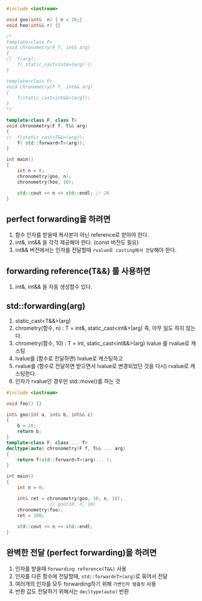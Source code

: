 ```c++
#include <iostream>

void goo(int&  n) { n = 20;}
void hoo(int&& r) {}

/*
template<class F>
void chronometry(F f, int& arg)
{
//	f(arg);
	f( static_cast<int&>(arg) );
}

template<class F>
void chronometry(F f, int&& arg)
{
	f(static_cast<int&&>(arg));
}
*/

template<class F, class T>
void chronometry(F f, T&& arg)
{
//	f(static_cast<T&&>(arg));
	f( std::forward<T>(arg));
}

int main()
{	
	int n = 0;
	chronometry(goo, n);
	chronometry(hoo, 10);

	std::cout << n << std::endl; // 20
}
```

## perfect forwarding을 하려면
1) 함수 인자를 받을때 복사본이 아닌 reference로 받아야 한다.
2) int&, int&& 을 각각 제공해야 한다. (const 버전도 필요)
3) int&& 버전에서는 인자를 전달할때 `rvalue로 casting해서 전달`해야 한다.

## forwarding reference(T&&) 를 사용하면
1) int&, int&& 을 자동 생성할수 있다.

## std::forwarding<T>(arg)
1) static_cast<T&&>(arg)
2) chrometry(함수, n) : T = int&, static_cast<int&>(arg)
					   즉, 아무 일도 하지 않는다.
3) chrometry(함수, 10) : T = int, static_cast<int&&>(arg)
                       lvalue 를 rvalue로 캐스팅 
4) lvalue를 (함수로 전달하면) lvalue로 캐스팅하고
5) rvalue를 (함수로 전달하면 받으면서 lvalue로 변경되었던 것을 다시) rvalue로 캐스팅한다.
6) 인자가 rvalue인 경우만 std::move()를 하는 것

```c++
#include <iostream>

void foo() {}

int& goo(int a, int& b, int&& c)
{
	b = 20;
	return b;
}
template<class F, class ... T>
decltype(auto) chronometry(F f, T&& ... arg)
{
	return f(std::forward<T>(arg)... );
}

int main()
{	
	int n = 0;

	int& ret = chronometry(goo, 10, n, 10);
				// goo(10, n, 10)
	chronometry(foo);
	ret = 100;
	
	std::cout << n << std::endl; 
}
```

## 완벽한 전달 (perfect forwarding)을 하려면
1) 인자를 받을때 `forwarding reference(T&&)` 사용
2) 인자를 다른 함수에 전달할때, `std::forward<T>(arg)`로 묶어서 전달
3) 여러개의 인자를 모두 forwarding하기 위해 `가변인자 템플릿` 사용
4) 반환 값도 전달하기 위해서는 `decltype(auto)` 반환

